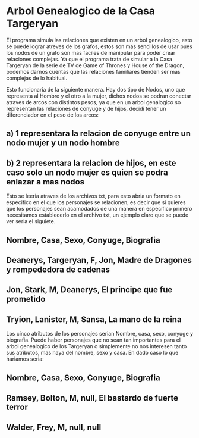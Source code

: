 # Arbol Genealogico de la Casa Targeryan

El programa simula las relaciones que existen en un arbol genealogico, esto se puede lograr atreves de los grafos, estos son mas sencillos de usar pues los nodos de un grafo son mas faciles de manipular para poder crear relaciones complejas. Ya que el programa trata de simular a la Casa Targeryan de la serie de TV de Game of Thrones y House of the Dragon, podemos darnos cuentas que las relaciones familiares tienden ser mas complejas de lo habitual.

Esto funcionaria de la siguiente manera.
Hay dos tipo de Nodos, uno que representa al Hombre y el otro a la mujer, dichos nodos se podran conectar atraves de arcos con distintos pesos, ya que en un arbol genalogico so representan las relaciones de conyuge y de hijos, decidi tener un diferenciador en el peso de los arcos: 

## a) 1 representara la relacion de conyuge entre un nodo mujer y un nodo hombre
## b) 2 representara la relacion de hijos, en este caso solo un nodo mujer es quien se podra enlazar a mas nodos

Esto se leeria atraves de los archivos txt, para esto abria un formato en especifico en el que los personajes se relacionen, es decir que si quieres que los personajes sean acamodados de una manera en especifico primero necesitamos establecerlo en el archivo txt, un ejemplo claro que se puede ver seria  el siguiete. 

## Nombre, Casa, Sexo, Conyuge, Biografia
## Deanerys, Targeryan, F, Jon, Madre de Dragones y rompededora de cadenas
## Jon, Stark, M, Deanerys, El principe que fue prometido
## Tryion, Lanister, M, Sansa, La mano de la reina

Los cinco atributos de los personajes serian Nombre, casa, sexo, conyuge y biografia. Puede haber personajes que no sean tan importantes para el arbol genealogico de los Targeryan o simplemente no nos interesen tanto sus atributos, mas haya del nombre, sexo y casa. En dado caso lo que hariamos seria:

## Nombre, Casa, Sexo, Conyuge, Biografia
## Ramsey, Bolton, M, null, El bastardo de fuerte terror
## Walder, Frey, M, null, null
